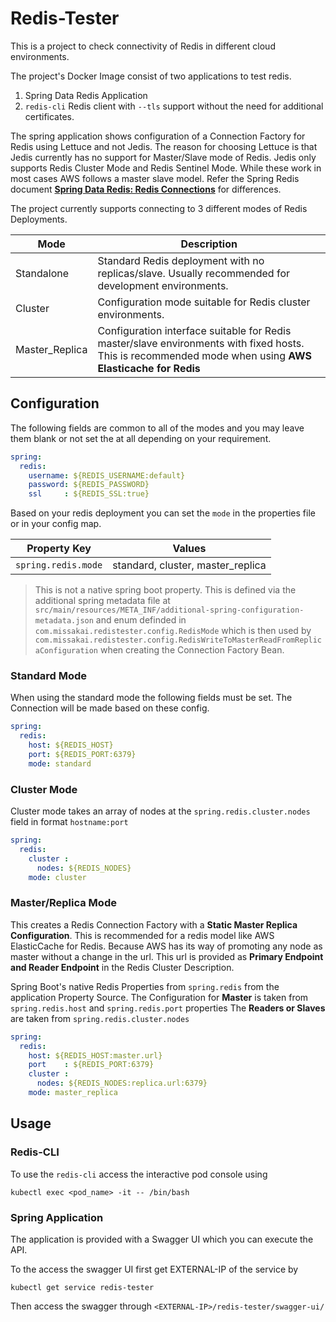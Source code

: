 # Redis-Tester

This is a project to check connectivity of Redis in different cloud environments.

The project's Docker Image consist of two applications to test redis.
1. Spring Data Redis Application
2. `redis-cli` Redis client with `--tls` support without the need for additional certificates.

The spring application shows configuration of a Connection Factory for Redis using Lettuce and not Jedis. The reason for choosing Lettuce
is that Jedis currently has no support for Master/Slave mode of Redis. Jedis only supports
Redis Cluster Mode and Redis Sentinel Mode. While these work in most cases AWS follows a
master slave model. Refer the Spring Redis document **[Spring Data Redis: Redis
Connections][1]** for differences.

The project currently supports connecting to 3 different modes of Redis Deployments.

|     Mode     | Description |
|--------------|-------------|
|Standalone    |Standard Redis deployment with no replicas/slave. Usually recommended for development environments. |
|Cluster       |Configuration mode suitable for Redis cluster environments. |
|Master_Replica|Configuration interface suitable for Redis master/slave environments with fixed hosts. This is recommended mode when using **AWS Elasticache for Redis** |

## Configuration

The following fields are common to all of the modes and you may leave them blank or not set the at all depending on your requirement.

```yaml
spring:
  redis:
    username: ${REDIS_USERNAME:default}
    password: ${REDIS_PASSWORD}
    ssl     : ${REDIS_SSL:true}
```

Based on your redis deployment you can set the `mode` in the properties file or in your config map.

|   Property Key    |            Values               |
|-------------------|---------------------------------|
|`spring.redis.mode`|standard, cluster, master_replica|

> This is not a native spring boot property. This is defined via the additional spring metadata file at `src/main/resources/META_INF/additional-spring-configuration-metadata.json` and enum definded in `com.missakai.redistester.config.RedisMode` which is then used by `com.missakai.redistester.config.RedisWriteToMasterReadFromReplicaConfiguration` when creating the Connection Factory Bean.

### Standard Mode

When using the standard mode the following fields must be set. The Connection will be made based on these config.

```yaml
spring:
  redis:
    host: ${REDIS_HOST}
    port: ${REDIS_PORT:6379}
    mode: standard
```

### Cluster Mode

Cluster mode takes an array of nodes at the `spring.redis.cluster.nodes` field in format `hostname:port`

```yaml
spring:
  redis:
    cluster :
      nodes: ${REDIS_NODES}
    mode: cluster
```

### Master/Replica Mode

This creates a Redis Connection Factory with a **Static Master Replica Configuration**. This is recommended for a redis model
like AWS ElasticCache for Redis. Because AWS has its way of promoting any node as master without a change in the url. This 
url is provided as **Primary Endpoint and Reader Endpoint** in the Redis Cluster Description.

Spring Boot's native Redis Properties from `spring.redis` from the application Property Source.
The Configuration for **Master** is taken from `spring.redis.host` and `spring.redis.port` properties
The **Readers or Slaves** are taken from `spring.redis.cluster.nodes`

```yaml
spring:
  redis:
    host: ${REDIS_HOST:master.url}
    port    : ${REDIS_PORT:6379}
    cluster :
      nodes: ${REDIS_NODES:replica.url:6379}
    mode: master_replica
```

## Usage

### Redis-CLI

To use the `redis-cli` access the interactive pod console using

    kubectl exec <pod_name> -it -- /bin/bash

### Spring Application

The application is provided with a Swagger UI which you can execute the API.

To the access the swagger UI first get EXTERNAL-IP of the service by
    
    kubectl get service redis-tester

Then access the swagger through `<EXTERNAL-IP>/redis-tester/swagger-ui/`


[1]: https://docs.spring.io/spring-data/redis/docs/2.5.5/reference/html/#redis:connectors:connection